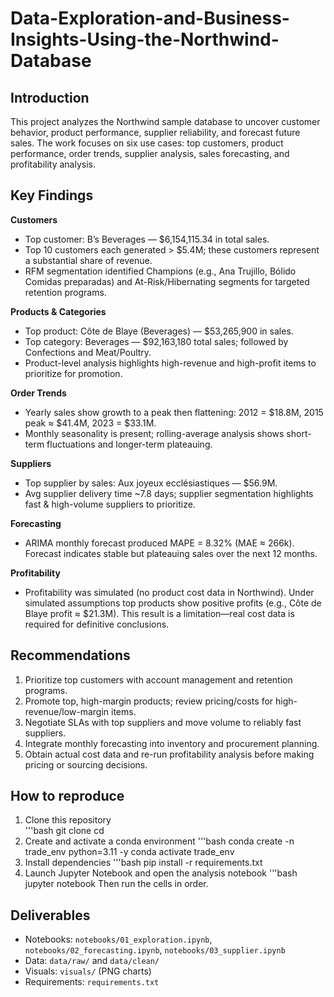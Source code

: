 # Data-Exploration-and-Business-Insights-Using-the-Northwind-Database

## Introduction
This project analyzes the Northwind sample database to uncover customer behavior, product performance, supplier reliability, and forecast future sales. The work focuses on six use cases: top customers, product performance, order trends, supplier analysis, sales forecasting, and profitability analysis.

## Key Findings
**Customers**
- Top customer: B’s Beverages — $6,154,115.34 in total sales.
- Top 10 customers each generated > $5.4M; these customers represent a substantial share of revenue.
- RFM segmentation identified Champions (e.g., Ana Trujillo, Bólido Comidas preparadas) and At-Risk/Hibernating segments for targeted retention programs.

**Products & Categories**
- Top product: Côte de Blaye (Beverages) — $53,265,900 in sales.
- Top category: Beverages — $92,163,180 total sales; followed by Confections and Meat/Poultry.
- Product-level analysis highlights high-revenue and high-profit items to prioritize for promotion.

**Order Trends**
- Yearly sales show growth to a peak then flattening: 2012 = $18.8M, 2015 peak ≈ $41.4M, 2023 = $33.1M.
- Monthly seasonality is present; rolling-average analysis shows short-term fluctuations and longer-term plateauing.

**Suppliers**
- Top supplier by sales: Aux joyeux ecclésiastiques — $56.9M.
- Avg supplier delivery time ~7.8 days; supplier segmentation highlights fast & high-volume suppliers to prioritize.

**Forecasting**
- ARIMA monthly forecast produced MAPE = 8.32% (MAE ≈ 266k). Forecast indicates stable but plateauing sales over the next 12 months.

**Profitability**
- Profitability was simulated (no product cost data in Northwind). Under simulated assumptions top products show positive profits (e.g., Côte de Blaye profit ≈ $21.3M). This result is a limitation—real cost data is required for definitive conclusions.

## Recommendations
1. Prioritize top customers with account management and retention programs.
2. Promote top, high-margin products; review pricing/costs for high-revenue/low-margin items.
3. Negotiate SLAs with top suppliers and move volume to reliably fast suppliers.
4. Integrate monthly forecasting into inventory and procurement planning.
5. Obtain actual cost data and re-run profitability analysis before making pricing or sourcing decisions.

## How to reproduce
1. Clone this repository  
   '''bash
   git clone <your-repo-link>
   cd <repo-folder>
3. Create and activate a conda environment
   '''bash
   conda create -n trade_env python=3.11 -y
   conda activate trade_env
4. Install dependencies
   '''bash
   pip install -r requirements.txt
5. Launch Jupyter Notebook and open the analysis notebook
   '''bash
   jupyter notebook
   Then run the cells in order.

## Deliverables
- Notebooks: `notebooks/01_exploration.ipynb`, `notebooks/02_forecasting.ipynb`, `notebooks/03_supplier.ipynb`
- Data: `data/raw/` and `data/clean/`
- Visuals: `visuals/` (PNG charts)
- Requirements: `requirements.txt`
